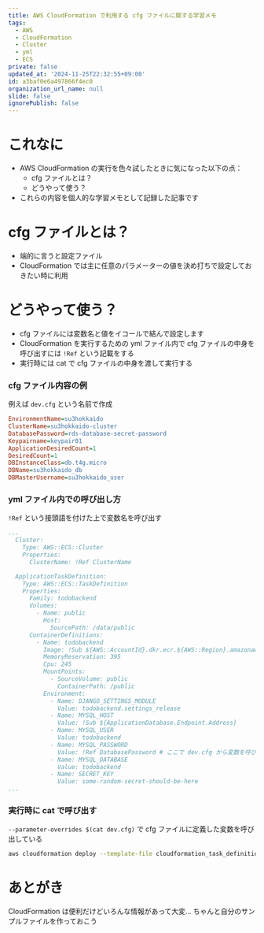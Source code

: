 ```yaml
---
title: AWS CloudFormation で利用する cfg ファイルに関する学習メモ
tags:
  - AWS
  - CloudFormation
  - Cluster
  - yml
  - ECS
private: false
updated_at: '2024-11-25T22:32:55+09:00'
id: a3baf0e6a497866f4ec0
organization_url_name: null
slide: false
ignorePublish: false
---
```

# これなに

- AWS CloudFormation の実行を色々試したときに気になった以下の点：
    - cfg ファイルとは？
    - どうやって使う？
- これらの内容を個人的な学習メモとして記録した記事です

# cfg ファイルとは？

- 端的に言うと設定ファイル
- CloudFormation では主に任意のパラメーターの値を決め打ちで設定しておきたい時に利用

# どうやって使う？

- cfg ファイルには変数名と値をイコールで結んで設定します
- CloudFormation を実行するための yml ファイル内で cfg ファイルの中身を呼び出すには `!Ref` という記載をする
- 実行時には cat で cfg ファイルの中身を渡して実行する

### cfg ファイル内容の例

例えば `dev.cfg` という名前で作成

```cfg
EnvironmentName=su3hokkaido
ClusterName=su3hokkaido-cluster
DatabasePassword=rds-database-secret-password
Keypairname=keypair01
ApplicationDesiredCount=1
DesiredCount=1
DBInstanceClass=db.t4g.micro
DBName=su3hokkaido_db
DBMasterUsername=su3hokkaido_user
```

### yml ファイル内での呼び出し方

`!Ref` という接頭語を付けた上で変数名を呼び出す

```yml
...
  Cluster:
    Type: AWS::ECS::Cluster
    Properties:
      ClusterName: !Ref ClusterName

  ApplicationTaskDefinition:
    Type: AWS::ECS::TaskDefinition
    Properties:
      Family: todobackend
      Volumes:
        - Name: public
          Host:
            SourcePath: /data/public
      ContainerDefinitions:
        - Name: todobackend
          Image: !Sub ${AWS::AccountId}.dkr.ecr.${AWS::Region}.amazonaws.com/su3hokkaido/todobackend:${ApplicationImageTag}
          MemoryReservation: 395
          Cpu: 245
          MountPoints:
            - SourceVolume: public
              ContainerPath: /public
          Environment:
            - Name: DJANGO_SETTINGS_MODULE
              Value: todobackend.settings_release
            - Name: MYSQL_HOST
              Value: !Sub ${ApplicationDatabase.Endpoint.Address}
            - Name: MYSQL_USER
              Value: todobackend
            - Name: MYSQL_PASSWORD
              Value: !Ref DatabasePassword # ここで dev.cfg から変数を呼び出している
            - Name: MYSQL_DATABASE
              Value: todobackend
            - Name: SECRET_KEY
              Value: some-random-secret-should-be-here
...
```

### 実行時に cat で呼び出す

`--parameter-overrides $(cat dev.cfg)` で cfg ファイルに定義した変数を呼び出している

```zsh
aws cloudformation deploy --template-file cloudformation_task_definition.yml --stack-name su3hokkaido-app --parameter-overrides $(cat dev.cfg) --capabilities CAPABILITY_NAMED_IAM --no-execute-changeset
```


# あとがき

CloudFormation は便利だけどいろんな情報があって大変…
ちゃんと自分のサンプルファイルを作っておこう

